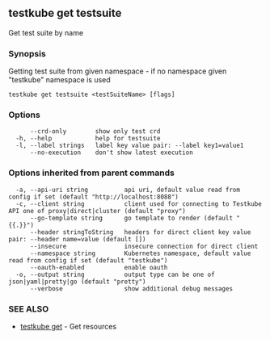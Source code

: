 
<head>
  <meta name="og:type" content="reference-doc" />
</head>

## testkube get testsuite

Get test suite by name

### Synopsis

Getting test suite from given namespace - if no namespace given "testkube" namespace is used

```
testkube get testsuite <testSuiteName> [flags]
```

### Options

```
      --crd-only        show only test crd
  -h, --help            help for testsuite
  -l, --label strings   label key value pair: --label key1=value1
      --no-execution    don't show latest execution
```

### Options inherited from parent commands

```
  -a, --api-uri string          api uri, default value read from config if set (default "http://localhost:8088")
  -c, --client string           client used for connecting to Testkube API one of proxy|direct|cluster (default "proxy")
      --go-template string      go template to render (default "{{.}}")
      --header stringToString   headers for direct client key value pair: --header name=value (default [])
      --insecure                insecure connection for direct client
      --namespace string        Kubernetes namespace, default value read from config if set (default "testkube")
      --oauth-enabled           enable oauth
  -o, --output string           output type can be one of json|yaml|pretty|go (default "pretty")
      --verbose                 show additional debug messages
```

### SEE ALSO

* [testkube get](testkube_get.md)	 - Get resources

